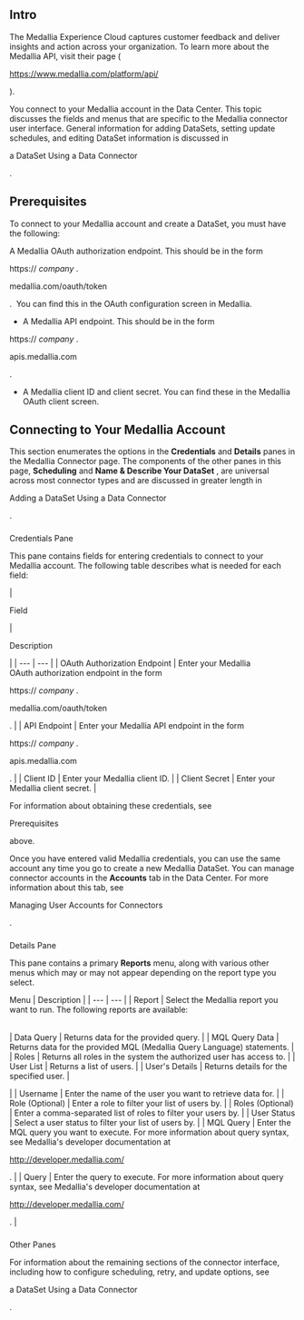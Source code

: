 

Intro
-------

The Medallia Experience Cloud captures customer feedback and deliver insights and action across your organization. To learn more about the Medallia API, visit their page (

https://www.medallia.com/platform/api/

).


 You connect to your Medallia account in the Data Center. This topic discusses the fields and menus that are specific to the Medallia connector user interface. General information for adding DataSets, setting update schedules, and editing DataSet information is discussed in

a DataSet Using a Data Connector

.


 Prerequisites
---------------

To connect to your Medallia account and create a DataSet, you must have the following:

 A Medallia OAuth authorization endpoint. This should be in the form


 https://
 *company*
 .

medallia.com/oauth/token

.  You can find this in the OAuth configuration screen in Medallia.
* A Medallia API endpoint. This should be in the form


 https://
 *company*
 .

apis.medallia.com

.
* A Medallia client ID and client secret. You can find these in the Medallia OAuth client screen.

Connecting to Your Medallia Account
-------------------------------------


 This section enumerates the options in the
 **Credentials**
 and
 **Details**
 panes in the Medallia Connector page. The components of the other panes in this page,
 **Scheduling**
 and
 **Name & Describe Your DataSet**
 , are universal across most connector types and are discussed in greater length in

Adding a DataSet Using a Data Connector

.


###

Credentials Pane


 This pane contains fields for entering credentials to connect to your Medallia account. The following table describes what is needed for each field:


|

Field

|

Description

|
| --- | --- |
|
 OAuth Authorization Endpoint
  |
 Enter your Medallia OAuth authorization endpoint in the form


 https://
 *company*
 .

medallia.com/oauth/token

.
  |
|
 API Endpoint
  |
 Enter your Medallia API endpoint in the form


 https://
 *company*
 .

apis.medallia.com

.
  |
|
 Client ID
  |
 Enter your Medallia client ID.
  |
|
 Client Secret
  |
 Enter your Medallia client secret.
  |

For information about obtaining these credentials, see

Prerequisites

above.

Once you have entered valid Medallia credentials, you can use the same account any time you go to create a new Medallia DataSet. You can manage connector accounts in the
 **Accounts**
 tab in the Data Center. For more information about this tab, see

Managing User Accounts for Connectors

.


###
 Details Pane

This pane contains a primary
 **Reports**
 menu, along with various other menus which may or may not appear depending on the report type you select.


 Menu
  |
 Description
  |
| --- | --- |
|
 Report
  |
 Select the Medallia report you want to run. The following reports are available:


|  |  |
| --- | --- |
|
 Data Query
  |
 Returns data for the provided query.
  |
|
 MQL Query Data
  |
 Returns data for the provided MQL (Medallia Query Language) statements.
  |
|
 Roles
  |
 Returns all roles in the system the authorized user has access to.
  |
|
 User List
  |
 Returns a list of users.
  |
|
 User's Details
  |
 Returns details for the specified user.
  |

|
|
 Username
  |
 Enter the name of the user you want to retrieve data for.
  |
|
 Role (Optional)
  |
 Enter a role to filter your list of users by.
  |
|
 Roles (Optional)
  |
 Enter a comma-separated list of roles to filter your users by.
  |
|
 User Status
  |
 Select a user status to filter your list of users by.
  |
|
 MQL Query
  |
 Enter the MQL query you want to execute. For more information about query syntax, see Medallia's developer documentation at

http://developer.medallia.com/

.
  |
|
 Query
  |
 Enter the query to execute. For more information about query syntax, see Medallia's developer documentation at

http://developer.medallia.com/

.
  |


###
 Other Panes

For information about the remaining sections of the connector interface, including how to configure scheduling, retry, and update options, see

a DataSet Using a Data Connector

.

